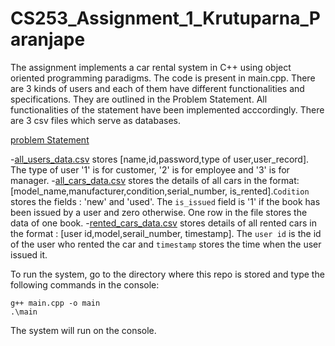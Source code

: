 # CS253_Assignment_1_Krutuparna_Paranjape

The assignment implements a car rental system in C++ using object oriented programming paradigms. The code is present in main.cpp. There are 3 kinds of users and each of them have different functionalities and specifications. They are outlined in the Problem Statement. All functionalities of the statement have been implemented acccordingly. There are 3 csv files which serve as databases.

[problem Statement]()


-[all_users_data.csv]() stores [name,id,password,type of user,user_record]. The type of user '1' is for customer, '2' is for employee and '3' is for manager. 
-[all_cars_data.csv]() stores the details of all cars in the format: [model_name,manufacturer,condition,serial_number, is_rented].```Codition``` stores the fields : 'new' and 'used'. The ```is_issued``` field is '1' if the book has been issued by a user and zero otherwise. One row in the file stores the data of one book.
-[rented_cars_data.csv]() stores details of all rented cars in the format :  [user id,model,serail_number, timestamp]. The ```user id``` is the id of the user who rented the car and ```timestamp``` stores the time when the user issued it.

To run the system, go to the directory where this repo is stored and type the following commands in the console:
```
g++ main.cpp -o main
.\main
```
The system will run on the console. 
